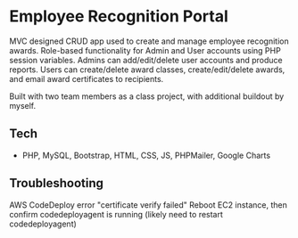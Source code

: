 # Employee Recognition Portal

MVC designed CRUD app used to create and manage employee recognition awards. Role-based functionality for Admin and User accounts using PHP session variables. Admins can add/edit/delete user accounts and produce reports. Users can create/delete award classes, create/edit/delete awards, and email award certificates to recipients. 

Built with two team members as a class project, with additional buildout by myself.

## Tech
* PHP, MySQL, Bootstrap, HTML, CSS, JS, PHPMailer, Google Charts

## Troubleshooting
AWS CodeDeploy error "certificate verify failed"
	Reboot EC2 instance, then confirm codedeployagent is running (likely need to restart codedeployagent)




